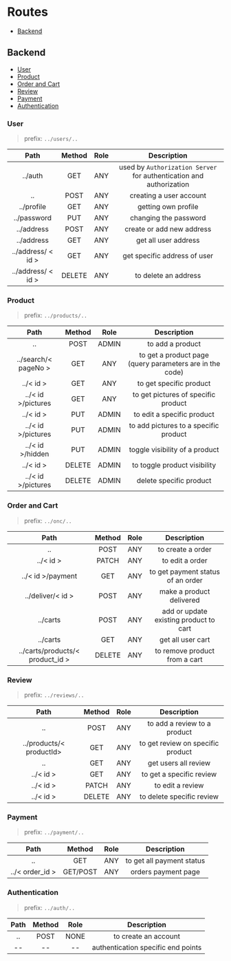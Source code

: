 # Routes

* [Backend](#backend)

## Backend

* [User](#user)
* [Product](#product)
* [Order and Cart](#order-and-cart)
* [Review](#review)
* [Payment](#payment)
* [Authentication](#authentication)

### User

> prefix: `../users/..`

|        Path        | Method | Role |                             Description                             |
|:------------------:|:------:|:----:|:-------------------------------------------------------------------:|
|      ../auth       |  GET   | ANY  | used by `Authorization Server` for authentication and authorization |
|         ..         |  POST  | ANY  |                       creating a user account                       |
|     ../profile     |  GET   | ANY  |                         getting own profile                         |
|    ../password     |  PUT   | ANY  |                        changing the password                        |
|     ../address     |  POST  | ANY  |                      create or add new address                      |
|     ../address     |  GET   | ANY  |                        get all user address                         |
| ../address/ < id > |  GET   | ANY  |                    get specific address of user                     |
| ../address/ < id > | DELETE | ANY  |                        to delete an address                         |

### Product

> prefix: `../products/..`

|         Path         | Method | Role  |                       Description                        |
|:--------------------:|:------:|:-----:|:--------------------------------------------------------:|
|          ..          |  POST  | ADMIN |                     to add a product                     |
| ../search/< pageNo > |  GET   |  ANY  | to get a product page (query parameters are in the code) |
|      ../< id >       |  GET   |  ANY  |                 to get specific product                  |
|  ../< id >/pictures  |  GET   |  ANY  |           to get pictures of specific product            |
|      ../< id >       |  PUT   | ADMIN |                to edit a specific product                |
|  ../< id >/pictures  |  PUT   | ADMIN |          to add pictures to a specific product           |
|   ../< id >/hidden   |  PUT   | ADMIN |              toggle visibility of a product              |
|      ../< id >       | DELETE | ADMIN |               to toggle product visibility               |
|  ../< id >/pictures  | DELETE | ADMIN |                 delete specific product                  |

### Order and Cart

> prefix: `../onc/..`

|               Path               | Method | Role |              Description               |
|:--------------------------------:|:------:|:----:|:--------------------------------------:|
|                ..                |  POST  | ANY  |           to create a order            |
|            ../< id >             | PATCH  | ANY  |            to edit a order             |
|        ../< id >/payment         |  GET   | ANY  |   to get payment status of an order    |
|        ../deliver/< id >         |  POST  | ANY  |        make a product delivered        |
|             ../carts             |  POST  | ANY  | add or update existing product to cart |
|             ../carts             |  GET   | ANY  |           get all user cart            |
| ../carts/products/< product_id > | DELETE | ANY  |     to remove product from a cart      |

### Review

> prefix: `../reviews/..`

|           Path           | Method | Role |            Description            |
|:------------------------:|:------:|:----:|:---------------------------------:|
|            ..            |  POST  | ANY  |   to add a review to a product    |
| ../products/< productId> |  GET   | ANY  | to get review on specific product |
|            ..            |  GET   | ANY  |       get users all review        |
|        ../< id >         |  GET   | ANY  |     to get a specific review      |
|        ../< id >         | PATCH  | ANY  |         to edit a review          |
|        ../< id >         | DELETE | ANY  |     to delete specific review     |

### Payment

> prefix: `../payment/..`

|      Path       |  Method  | Role |        Description        |
|:---------------:|:--------:|:----:|:-------------------------:|
|       ..        |   GET    | ANY  | to get all payment status |
| ../< order_id > | GET/POST | ANY  |    orders payment page    |

### Authentication

> prefix: `../auth/..`

| Path | Method | Role |            Description             |
|:----:|:------:|:----:|:----------------------------------:|
|  ..  |  POST  | NONE |        to create an account        |
|  --  |   --   |  --  | authentication specific end points |




    
